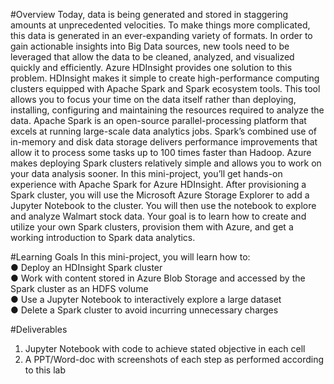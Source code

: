 #Overview
Today, data is being generated and stored in staggering amounts at unprecedented
velocities. To make things more complicated, this data is generated in an ever-expanding
variety of formats.
In order to gain actionable insights into Big Data sources, new tools need to be leveraged
that allow the data to be cleaned, analyzed, and visualized quickly and efficiently. Azure
HDInsight provides one solution to this problem. HDInsight makes it simple to create
high-performance computing clusters equipped with Apache Spark and Spark ecosystem
tools. This tool allows you to focus your time on the data itself rather than deploying,
installing, configuring and maintaining the resources required to analyze the data.
Apache Spark is an open-source parallel-processing platform that excels at running
large-scale data analytics jobs. Spark’s combined use of in-memory and disk data storage
delivers performance improvements that allow it to process some tasks up to 100 times
faster than Hadoop. Azure makes deploying Spark clusters relatively simple and allows you
to work on your data analysis sooner.
In this mini-project, you’ll get hands-on experience with Apache Spark for Azure HDInsight.
After provisioning a Spark cluster, you will use the Microsoft Azure Storage Explorer to add a
Jupyter Notebook to the cluster. You will then use the notebook to explore and analyze
Walmart stock data. Your goal is to learn how to create and utilize your own Spark clusters,
provision them with Azure, and get a working introduction to Spark data analytics. <br>

#Learning Goals
In this mini-project, you will learn how to: <br>
● Deploy an HDInsight Spark cluster <br>
● Work with content stored in Azure Blob Storage and accessed by the Spark cluster as an HDFS volume <br>
● Use a Jupyter Notebook to interactively explore a large dataset <br>
● Delete a Spark cluster to avoid incurring unnecessary charges <br>


#Deliverables
1. Jupyter Notebook with code to achieve stated objective in each cell <br>
2. A PPT/Word-doc with screenshots of each step as performed according to this lab <br>

